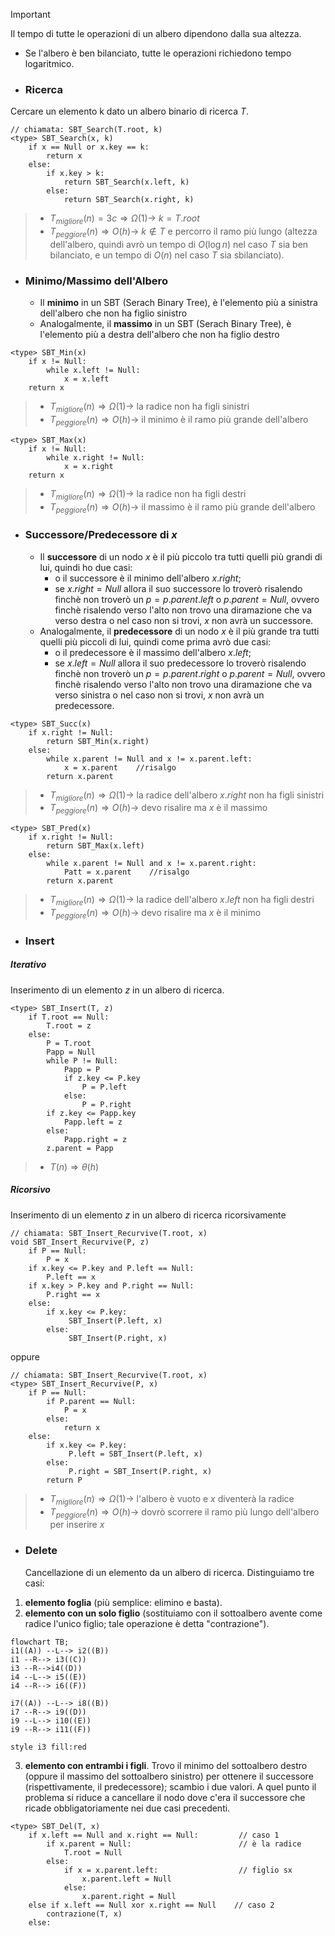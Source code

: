 >[!Important] 
>Il tempo di tutte le operazioni di un albero dipendono dalla sua altezza.
>- Se l'albero è ben bilanciato, tutte le operazioni richiedono tempo logaritmico.

- ### Ricerca
Cercare un elemento k dato un albero binario di ricerca $T$.
``` Pseudocodice TI:"SBT_Search" "FOLD"
// chiamata: SBT_Search(T.root, k)
<type> SBT_Search(x, k)
	if x == Null or x.key == k:
		return x
	else:
		if x.key > k:
			return SBT_Search(x.left, k)
		else:
			return SBT_Search(x.right, k)
```

>- $T_{migliore}(n) = 3c \Rightarrow Ω(1) \rightarrow$ $k=T.root$
>- $T_{peggiore}(n) \Rightarrow O(h) \rightarrow$ $k\notin T$ e percorro il ramo più lungo (altezza dell'albero, quindi avrò un tempo di $O(\log n)$ nel caso $T$ sia ben bilanciato, e un tempo di $O(n)$ nel caso $T$ sia sbilanciato).

- ### Minimo/Massimo dell'Albero
	- Il **minimo** in un SBT (Serach Binary Tree), è l'elemento più a sinistra dell'albero che non ha figlio sinistro
	- Analogalmente, il **massimo** in un SBT (Serach Binary Tree), è l'elemento più a destra dell'albero che non ha figlio destro

``` Pseudocodice TI:"SBT_Min" "FOLD"
<type> SBT_Min(x)
	if x != Null:
		while x.left != Null:
			x = x.left
	return x
```

>- $T_{migliore}(n) \Rightarrow Ω(1) \rightarrow$ la radice non ha figli sinistri
>- $T_{peggiore}(n) \Rightarrow O(h) \rightarrow$ il minimo è il ramo più grande dell'albero

``` Pseudocodice TI:"SBT_Max" "FOLD"
<type> SBT_Max(x)
	if x != Null:
		while x.right != Null:
			x = x.right
	return x
```

>- $T_{migliore}(n) \Rightarrow Ω(1) \rightarrow$ la radice non ha figli destri
>- $T_{peggiore}(n) \Rightarrow O(h) \rightarrow$ il massimo è il ramo più grande dell'albero

- ### Successore/Predecessore di $x$
	- Il **successore** di un nodo $x$ è il più piccolo tra tutti quelli più grandi di lui, quindi ho due casi:
		- o il successore è il minimo dell'albero $x.right$;
		- se $x.right = Null$ allora il suo successore lo troverò risalendo finchè non troverò un $p=p.parent.left$ o $p.parent=Null$, ovvero finchè risalendo verso l'alto non trovo una diramazione che va verso destra o nel caso non si trovi, $x$ non avrà un successore.
	- Analogalmente, il **predecessore** di un nodo $x$ è il più grande tra tutti quelli più piccoli di lui, quindi come prima avrò due casi:
		- o il predecessore è il massimo dell'albero $x.left$;
		- se $x.left = Null$ allora il suo predecessore lo troverò risalendo finchè non troverò un $p=p.parent.right$ o $p.parent=Null$, ovvero finchè risalendo verso l'alto non trovo una diramazione che va verso sinistra o nel caso non si trovi, $x$ non avrà un predecessore.
	

``` Pseudocodice TI:"SBT_Succ" "FOLD"
<type> SBT_Succ(x)
	if x.right != Null:
		return SBT_Min(x.right)
	else:
		while x.parent != Null and x != x.parent.left:
			x = x.parent    //risalgo
		return x.parent
```

>- $T_{migliore}(n) \Rightarrow Ω(1) \rightarrow$ la radice dell'albero $x.right$ non ha figli sinistri
>- $T_{peggiore}(n) \Rightarrow O(h) \rightarrow$ devo risalire ma $x$ è il massimo

``` Pseudocodice TI:"SBT_Pred" "FOLD"
<type> SBT_Pred(x)
	if x.right != Null:
		return SBT_Max(x.left)
	else:
		while x.parent != Null and x != x.parent.right:
			Patt = x.parent    //risalgo
		return x.parent
```

>- $T_{migliore}(n) \Rightarrow Ω(1) \rightarrow$ la radice dell'albero $x.left$ non ha figli destri
>- $T_{peggiore}(n) \Rightarrow O(h) \rightarrow$ devo risalire ma $x$ è il minimo

- ### Insert
##### Iterativo
Inserimento di un elemento $z$ in un albero di ricerca.
``` Pseudocodice TI:"SBT_Insert" "FOLD"
<type> SBT_Insert(T, z)
	if T.root == Null:
		T.root = z
	else:
		P = T.root
		Papp = Null
		while P != Null:
			Papp = P
			if z.key <= P.key
				P = P.left
			else:
				P = P.right
		if z.key <= Papp.key
			Papp.left = z
		else:
			Papp.right = z
		z.parent = Papp
```

>- $T(n) \Rightarrow θ(h)$

##### Ricorsivo
Inserimento di un elemento $z$ in un albero di ricerca ricorsivamente

``` Pseudocodice TI:"SBT_Insert_Recurvive" "FOLD"
// chiamata: SBT_Insert_Recurvive(T.root, x)
void SBT_Insert_Recurvive(P, z)
	if P == Null:
		P = x
	if x.key <= P.key and P.left == Null:
		P.left == x
	if x.key > P.key and P.right == Null:	
		P.right == x
	else:
		if x.key <= P.key:
			 SBT_Insert(P.left, x)
		else:
			 SBT_Insert(P.right, x)
```
oppure
``` Pseudocodice TI:"SBT_Insert_Recurvive" "FOLD"
// chiamata: SBT_Insert_Recurvive(T.root, x)
<type> SBT_Insert_Recurvive(P, x)
	if P == Null:
		if P.parent == Null:
			P = x
		else:
			return x
	else:
		if x.key <= P.key:
			 P.left = SBT_Insert(P.left, x)
		else:
			 P.right = SBT_Insert(P.right, x)
		return P
```

>- $T_{migliore}(n) \Rightarrow Ω(1) \rightarrow$ l'albero è vuoto e $x$ diventerà la radice
>- $T_{peggiore}(n) \Rightarrow O(h) \rightarrow$ dovrò scorrere il ramo più lungo dell'albero per inserire $x$

- ### Delete
	Cancellazione di un elemento da un albero di ricerca. 
	Distinguiamo tre casi:
1. **elemento foglia** (più semplice: elimino e basta).
2. **elemento con un solo figlio** (sostituiamo con il sottoalbero avente come radice l'unico figlio; tale operazione è detta "contrazione"). 

```mermaid
flowchart TB; 
i1((A)) --L--> i2((B))
i1 --R--> i3((C))
i3 --R-->i4((D))
i4 --L--> i5((E))
i4 --R--> i6((F))

i7((A)) --L--> i8((B))
i7 --R--> i9((D))
i9 --L--> i10((E))
i9 --R--> i11((F))

style i3 fill:red
```

3. **elemento con entrambi i figli**. Trovo il minimo del sottoalbero destro (oppure il massimo del sottoalbero sinistro) per ottenere il successore (rispettivamente, il predecessore); scambio i due valori. A quel punto il problema si riduce a cancellare il nodo dove c'era il successore che ricade obbligatoriamente nei due casi precedenti.

``` Pseudocodice TI:"SBT_Del" "FOLD"
<type> SBT_Del(T, x)
	if x.left == Null and x.right == Null:         // caso 1
		if x.parent = Null:                        // è la radice
			T.root = Null
		else:
			if x = x.parent.left:                  // figlio sx
				x.parent.left = Null
			else:
				x.parent.right = Null
	else if x.left == Null xor x.right == Null    // caso 2
		contrazione(T, x)
	else:
		
```